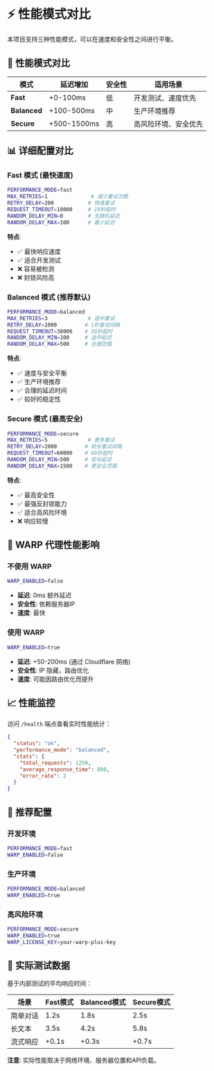 # ⚡ 性能模式对比

本项目支持三种性能模式，可以在速度和安全性之间进行平衡。

## 🎯 性能模式对比

| 模式 | 延迟增加 | 安全性 | 适用场景 |
|------|----------|--------|----------|
| **Fast** | +0-100ms | 低 | 开发测试、速度优先 |
| **Balanced** | +100-500ms | 中 | 生产环境推荐 |
| **Secure** | +500-1500ms | 高 | 高风险环境、安全优先 |

## 📊 详细配置对比

### Fast 模式 (最快速度)
```bash
PERFORMANCE_MODE=fast
MAX_RETRIES=1              # 减少重试次数
RETRY_DELAY=200           # 快速重试
REQUEST_TIMEOUT=10000     # 10秒超时
RANDOM_DELAY_MIN=0        # 无随机延迟
RANDOM_DELAY_MAX=100      # 最小延迟
```

**特点**:
- ✅ 最快响应速度
- ✅ 适合开发测试
- ❌ 容易被检测
- ❌ 封锁风险高

### Balanced 模式 (推荐默认)
```bash
PERFORMANCE_MODE=balanced
MAX_RETRIES=3             # 适中重试
RETRY_DELAY=1000         # 1秒重试间隔
REQUEST_TIMEOUT=30000    # 30秒超时
RANDOM_DELAY_MIN=100     # 适中延迟
RANDOM_DELAY_MAX=500     # 合理范围
```

**特点**:
- ✅ 速度与安全平衡
- ✅ 生产环境推荐
- ✅ 合理的延迟时间
- ✅ 较好的稳定性

### Secure 模式 (最高安全)
```bash
PERFORMANCE_MODE=secure
MAX_RETRIES=5             # 更多重试
RETRY_DELAY=2000         # 较长重试间隔
REQUEST_TIMEOUT=60000    # 60秒超时
RANDOM_DELAY_MIN=500     # 较长延迟
RANDOM_DELAY_MAX=1500    # 更安全范围
```

**特点**:
- ✅ 最高安全性
- ✅ 最强反封锁能力
- ✅ 适合高风险环境
- ❌ 响应较慢

## 🔧 WARP 代理性能影响

### 不使用 WARP
```bash
WARP_ENABLED=false
```
- **延迟**: 0ms 额外延迟
- **安全性**: 依赖服务器IP
- **速度**: 最快

### 使用 WARP
```bash
WARP_ENABLED=true
```
- **延迟**: +50-200ms (通过 Cloudflare 网络)
- **安全性**: IP 隐藏，路由优化
- **速度**: 可能因路由优化而提升

## 📈 性能监控

访问 `/health` 端点查看实时性能统计：

```json
{
  "status": "ok",
  "performance_mode": "balanced",
  "stats": {
    "total_requests": 1250,
    "average_response_time": 890,
    "error_rate": 2
  }
}
```

## 🚀 推荐配置

### 开发环境
```bash
PERFORMANCE_MODE=fast
WARP_ENABLED=false
```

### 生产环境
```bash
PERFORMANCE_MODE=balanced
WARP_ENABLED=true
```

### 高风险环境
```bash
PERFORMANCE_MODE=secure
WARP_ENABLED=true
WARP_LICENSE_KEY=your-warp-plus-key
```

## 🎯 实际测试数据

基于内部测试的平均响应时间：

| 场景 | Fast模式 | Balanced模式 | Secure模式 |
|------|----------|--------------|------------|
| 简单对话 | 1.2s | 1.8s | 2.5s |
| 长文本 | 3.5s | 4.2s | 5.8s |
| 流式响应 | +0.1s | +0.3s | +0.7s |

**注意**: 实际性能取决于网络环境、服务器位置和API负载。